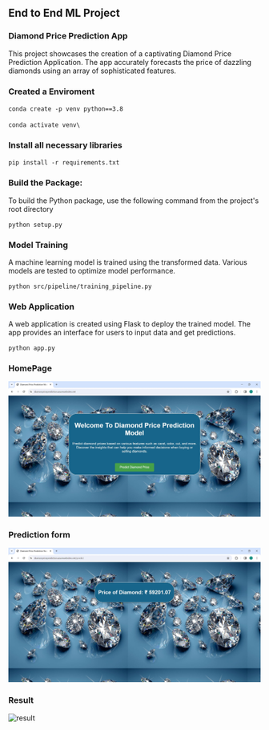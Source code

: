 ## End to End ML Project

### Diamond Price Prediction App

This project showcases the creation of a captivating Diamond Price Prediction Application. The app accurately forecasts the price of dazzling diamonds using an array of sophisticated features.

### Created a Enviroment
```
conda create -p venv python==3.8

conda activate venv\
```
### Install all necessary libraries
```
pip install -r requirements.txt
```
### Build the Package:
To build the Python package, use the following command from the project's root directory
```
python setup.py
```
### Model Training
A machine learning model is trained using the transformed data. Various models are tested to optimize model performance.
```
python src/pipeline/training_pipeline.py
```
### Web Application
A web application is created using Flask to deploy the trained model. The app provides an interface for users to input data and get predictions.
```
python app.py
```
### HomePage
![Home](/images/dpp-homepage.jpg)

### Prediction form
![Predict](/images/dpp-predict.jpg)

### Result
![result](/dpp-form.jpg)
